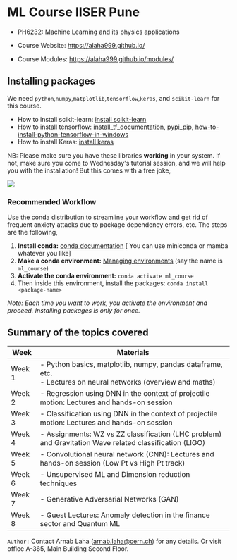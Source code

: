 # ML Course IISER Pune
- PH6232: Machine Learning and its physics applications

- Course Website: https://alaha999.github.io/

- Course Modules: https://alaha999.github.io/modules/

## Installing packages
We need ```python```,```numpy```,```matplotlib```,```tensorflow```,```keras```, and ```scikit-learn``` for this course.
- How to install scikit-learn: [install scikit-learn](https://scikit-learn.org/stable/install.html#installing-the-latest-release)
- How to install tensorflow: [install_tf_documentation](https://www.tensorflow.org/install), [pypi_pip](https://pypi.org/project/tensorflow/), [how-to-install-python-tensorflow-in-windows](https://www.geeksforgeeks.org/how-to-install-python-tensorflow-in-windows/)
- How to install Keras: [install keras](https://pypi.org/project/keras/)

NB: Please make sure you have these libraries **working** in your system. If not, make sure you come to Wednesday's tutorial session, and we will help you with the installation! But this comes with a free joke,

![](https://i.pinimg.com/474x/8c/81/cd/8c81cd6b6744c99f04c07c6fb2616304.jpg)

### Recommended Workflow
Use the conda distribution to streamline your workflow and get rid of frequent anxiety attacks due to package dependency errors, etc. The steps are the following,

1. **Install conda:** [conda documentation](https://docs.conda.io/projects/conda/en/latest/user-guide/install/index.html) [ You can use miniconda or mamba whatever you like]
2. **Make a conda environment:** [Managing environments](https://docs.conda.io/projects/conda/en/latest/user-guide/tasks/manage-environments.html) (say the name is ```ml_course```)
3. **Activate the conda environment:** ```conda activate ml_course```
4. Then inside this environment, install the packages: ```conda install <package-name>```

*Note: Each time you want to work, you activate the environment and proceed. Installing packages is only for once.*


## Summary of the topics covered
|Week  | Materials |
|------|-----------|
|Week 1| - Python basics, matplotlib, numpy, pandas dataframe, etc. <br> - Lectures on neural networks (overview and maths)<br>|
|Week 2| - Regression using DNN in the context of projectile motion: Lectures and hands-on session|
|Week 3| - Classification using DNN in the context of projectile motion: Lectures and hands-on session|
|Week 4| - Assignments: WZ vs ZZ classification (LHC problem) and Gravitation Wave related classification (LIGO)|
|Week 5| - Convolutional neural network (CNN): Lectures and hands-on session (Low Pt vs High Pt track)|
|Week 6| - Unsupervised ML and Dimension reduction techniques|
|Week 7| - Generative Adversarial Networks (GAN)|
|Week 8| - Guest Lectures: Anomaly detection in the finance sector and Quantum ML|

```Author:```
Contact Arnab Laha (arnab.laha@cern.ch) for any details. Or visit office A-365, Main Building Second Floor.